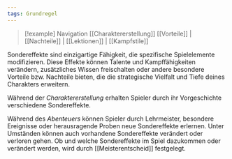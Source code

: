 ```yaml
---
tags: Grundregel
---
```

> [!example] Navigation 
>  [[Charaktererstellung]]
>  [[Vorteile]] | [[Nachteile]] | [[Lektionen]] | [[Kampfstile]]

Sondereffekte sind einzigartige Fähigkeit, die spezifische Spielelemente modifizieren. Diese Effekte können Talente und Kampffähigkeiten verändern, zusätzliches Wissen freischalten oder andere besondere Vorteile bzw. Nachteile bieten, die die strategische Vielfalt und Tiefe deines Charakters erweitern. 

Während der *Charaktererstellung* erhalten Spieler durch ihr Vorgeschichte verschiedene Sondereffekte.

Während des *Abenteuers* können Spieler durch Lehrmeister, besondere Ereignisse oder herausragende Proben neue Sondereffekte erlernen. Unter Umständen können auch vorhandene Sondereffekte verändert oder verloren gehen. Ob und welche Sondereffekte im Spiel dazukommen oder verändert werden, wird durch [[Meisterentscheid]] festgelegt. 